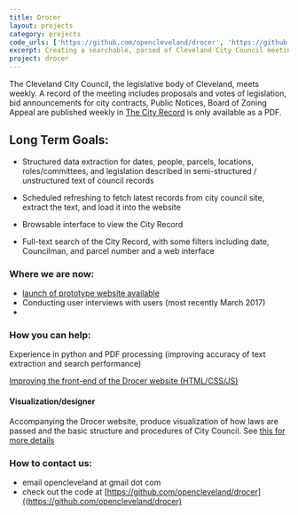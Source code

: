 ```yaml
---
title: Drocer 
layout: projects
category: projects
code_urls: ['https://github.com/opencleveland/drocer', 'https://github.com/opencleveland/drocer-webapp']
excerpt: Creating a searchable, parsed of Cleveland City Council meeting minutes
project: drocer
---
```


The Cleveland City Council, the legislative body of Cleveland, meets weekly. A record of the meeting includes proposals and votes of legislation, bid announcements for city contracts, Public Notices, Board of Zoning Appeal are published weekly in [The City Record](http://clevelandcitycouncil.org/the-city-record/) is only available as a PDF. 


## Long Term Goals:
* Structured data extraction for dates, people, parcels, locations, roles/committees, and legislation described in semi-structured / unstructured text of council records

* Scheduled refreshing to fetch latest records from city council site, extract the text, and load it into the website 

* Browsable interface to view the City Record

* Full-text search of the City Record, with some filters including date, Councilman, and parcel number and a web interface


### Where we are now: 

* [launch of prototype website available](http://cityrecord.openfordata.com/)
* Conducting user interviews with users (most recently March 2017)
* 

### How you can help: 

Experience in python and PDF processing (improving accuracy of text extraction and search performance)

[Improving the front-end of the Drocer website (HTML/CSS/JS)](https://github.com/opencleveland/drocer-webapp)

#### Visualization/designer 
Accompanying the Drocer website, produce visualization of how laws are passed and the basic structure and procedures of City Council. See [this for more details](https://github.com/opencleveland/drocer/issues/8)


### How to contact us: 
- email opencleveland at gmail dot com 
- check out the code at [https://github.com/opencleveland/drocer]((https://github.com/opencleveland/drocer)